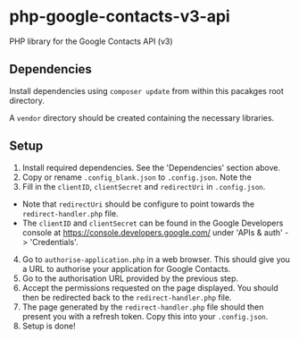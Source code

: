 # php-google-contacts-v3-api
PHP library for the Google Contacts API (v3)

## Dependencies

Install dependencies using `composer update` from within this pacakges root directory. 

A `vendor` directory should be created containing the necessary libraries.

## Setup

1. Install required dependencies. See the 'Dependencies' section above.
2. Copy or rename `.config_blank.json` to `.config.json`. Note the 
3. Fill in the `clientID`, `clientSecret` and `redirectUri` in `.config.json`.
  * Note that `redirectUri` should be configure to point towards the `redirect-handler.php` file.
  * The `clientID` and `clientSecret` can be found in the Google Developers console at https://console.developers.google.com/ under 'APIs & auth' -> 'Credentials'.
4. Go to `authorise-application.php` in a web browser. This should give you a URL to authorise your application for Google Contacts.
5. Go to the authorisation URL provided by the previous step.
6. Accept the permissions requested on the page displayed. You should then be redirected back to the `redirect-handler.php` file.
7. The page generated by the `redirect-handler.php` file should then present you with a refresh token. Copy this into your `.config.json`.
8. Setup is done!


